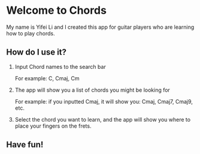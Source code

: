 # Welcome to Chords

My name is Yifei Li and I created this app for guitar players who are learning how to play chords.

## How do I use it?

1. Input Chord names to the search bar

   For example: C, Cmaj, Cm

2. The app will show you a list of chords you might be looking for

   For example: if you inputted Cmaj, it will show you: Cmaj, Cmaj7, Cmaj9, etc.

3. Select the chord you want to learn, and the app will show you where to place your fingers on the frets.

## Have fun!
